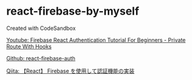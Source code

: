 # react-firebase-by-myself

Created with CodeSandbox

[Youtube: Firebase React Authentication Tutorial For Beginners - Private Route With Hooks](https://www.youtube.com/watch?v=unr4s3jd9qA&t=330s)

[Github: react-firebase-auth](https://github.com/satansdeer/react-firebase-auth)

[Qiita: 【React】 Firebase を使用して認証機能の実装](https://qiita.com/k-penguin-sato/items/6e892231922b360a8659)
